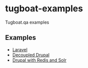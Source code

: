 # tugboat-examples

Tugboat.qa examples

## Examples

* [Laravel](https://github.com/bluehorndigital/tugboat-examples/tree/laravel)
* [Decoupled Drupal](https://github.com/bluehorndigital/tugboat-examples/tree/decoupled_drupal)
* [Drupal with Redis and Solr](https://github.com/bluehorndigital/tugboat-examples/tree/drupal_extra_services)
